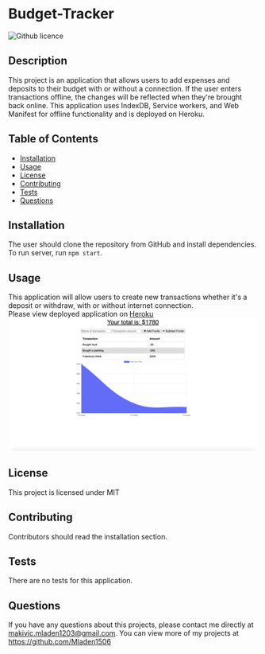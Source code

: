 # Budget-Tracker
![Github licence](http://img.shields.io/badge/license-MIT-blue.svg)

## Description 
This project is an application that allows users to add expenses and deposits to their budget with or without a connection. If the user enters transactions offline, the changes will be reflected when they're brought back online. This application uses IndexDB, Service workers, and Web Manifest for offline functionality and is deployed on Heroku.

## Table of Contents
* [Installation](#installation)
* [Usage](#usage)
* [License](#license)
* [Contributing](#contributing)
* [Tests](#tests)
* [Questions](#questions)

## Installation 
The user should clone the repository from GitHub and install dependencies. To run server, run `npm start`.

## Usage 
This application will allow users to create new transactions whether it's a deposit or withdraw, with or without internet connection.<br>
Please view deployed application on [Heroku](https://nw-budget-app.herokuapp.com/)<br>
<img src='public/screen.png'>

## License 
This project is licensed under MIT

## Contributing 
Contributors should read the installation section. 

## Tests
There are no tests for this application.

## Questions
If you have any questions about this projects, please contact me directly at makivic.mladen1203@gmail.com.
 You can view more of my projects at https://github.com/Mladen1506